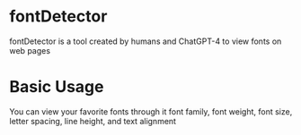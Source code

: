 
# fontDetector

fontDetector is a tool created by humans and ChatGPT-4 to view fonts on web pages

# Basic Usage 

You can view your favorite fonts through it
font family, font weight, font size, letter spacing, line height, and text alignment
